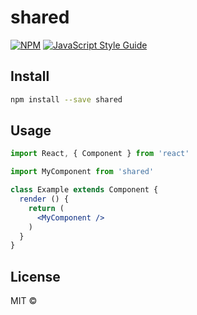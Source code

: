 # shared

> 

[![NPM](https://img.shields.io/npm/v/shared.svg)](https://www.npmjs.com/package/shared) [![JavaScript Style Guide](https://img.shields.io/badge/code_style-standard-brightgreen.svg)](https://standardjs.com)

## Install

```bash
npm install --save shared
```

## Usage

```jsx
import React, { Component } from 'react'

import MyComponent from 'shared'

class Example extends Component {
  render () {
    return (
      <MyComponent />
    )
  }
}
```

## License

MIT © [](https://github.com/)
